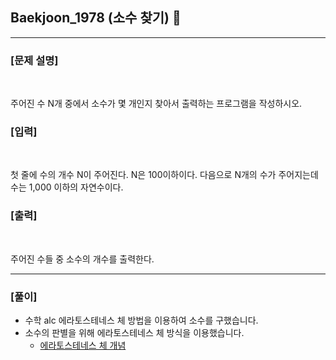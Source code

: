 ## Baekjoon_1978 (소수 찾기) 🚀
___


### **[문제 설명]**
<br>

주어진 수 N개 중에서 소수가 몇 개인지 찾아서 출력하는 프로그램을 작성하시오.


### **[입력]**
<br>

첫 줄에 수의 개수 N이 주어진다. N은 100이하이다. 다음으로 N개의 수가 주어지는데 수는 1,000 이하의 자연수이다.

### **[출력]**
<br>

주어진 수들 중 소수의 개수를 출력한다.

___


### **[풀이]**

- 수학 alc 에라토스테네스 체 방법을 이용하여 소수를 구했습니다.
- 소수의 판별을 위해 에라토스테네스 체 방식을 이용했습니다.
  - [에라토스테네스 체 개념](https://ko.wikipedia.org/wiki/%EC%97%90%EB%9D%BC%ED%86%A0%EC%8A%A4%ED%85%8C%EB%84%A4%EC%8A%A4%EC%9D%98_%EC%B2%B4)
